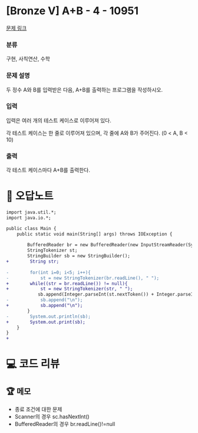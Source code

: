 # [Bronze V] A+B - 4 - 10951 

[문제 링크](https://www.acmicpc.net/problem/10951) 

### 분류

구현, 사칙연산, 수학

### 문제 설명

<p>두 정수 A와 B를 입력받은 다음, A+B를 출력하는 프로그램을 작성하시오.</p>

### 입력 

 <p>입력은 여러 개의 테스트 케이스로 이루어져 있다.</p>

<p>각 테스트 케이스는 한 줄로 이루어져 있으며, 각 줄에 A와 B가 주어진다. (0 < A, B < 10)</p>

### 출력 

 <p>각 테스트 케이스마다 A+B를 출력한다.</p>



#  🚀  오답노트 

```diff
import java.util.*;
import java.io.*;

public class Main {
    public static void main(String[] args) throws IOException {
        
        BufferedReader br = new BufferedReader(new InputStreamReader(System.in));
        StringTokenizer st;
        StringBuilder sb = new StringBuilder();
+        String str;
        
-        for(int i=0; i<5; i++){
-            st = new StringTokenizer(br.readLine(), " ");
+        while((str = br.readLine()) != null){
+            st = new StringTokenizer(str, " ");
            sb.append(Integer.parseInt(st.nextToken()) + Integer.parseInt(st.nextToken()));
-            sb.append("\n");    
+            sb.append("\n");  
        }
-        System.out.println(sb);
+        System.out.print(sb);
    }
}
+

```

# 💻 코드 리뷰




 ## 🏆 메모 

- 종료 조건에 대한 문제
- Scanner의 경우 sc.hasNextInt()
- BufferedReader의 경우 br.readLine()!=null